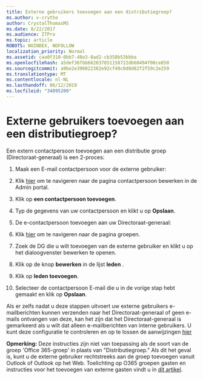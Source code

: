 ```yaml
---
title: Externe gebruikers toevoegen aan een distributiegroep?
ms.author: v-crytho
author: CrystalThomasMS
ms.date: 8/22/2017
ms.audience: ITPro
ms.topic: article
ROBOTS: NOINDEX, NOFOLLOW
localization_priority: Normal
ms.assetid: caa0f310-0bb7-48e3-8ad2-cb358b53bbba
ms.openlocfilehash: a5def36fbb662037851158722db60494f00ce850
ms.sourcegitcommit: a9be2e396022382e92cf40c0d0d82f2f59c2e259
ms.translationtype: MT
ms.contentlocale: nl-NL
ms.lasthandoff: 06/12/2019
ms.locfileid: "34895200"
---
```

# <a name="adding-external-users-to-a-distribution-group"></a>Externe gebruikers toevoegen aan een distributiegroep?

Een extern contactpersoon toevoegen aan een distributie groep (Directoraat-generaal) is een 2-proces:
  
1. Maak een E-mail contactpersoon voor de externe gebruiker:
    
1. Klik [hier](https://admin.microsoft.com/adminportal/home#/Contact) om te navigeren naar de pagina contactpersoon bewerken in de Admin portal. 
    
2. Klik op **een contactpersoon toevoegen**.
    
3. Typ de gegevens van uw contactpersoon en klikt u op **Opslaan**.
    
2. De e-contactpersoon toevoegen aan uw Directoraat-generaal:
    
1. Klik [hier](https://admin.microsoft.com/adminportal/home#/groups) om te navigeren naar de pagina groepen. 
    
2. Zoek de DG die u wilt toevoegen van de externe gebruiker en klikt u op het dialoogvenster bewerken te openen.
    
3. Klik op de knop **bewerken** in de lijst **leden** . 
    
4. Klik op **leden toevoegen**.
    
5. Selecteer de contactpersoon E-mail die u in de vorige stap hebt gemaakt en klik op **Opslaan**.
    
Als er zelfs nadat u deze stappen uitvoert uw externe gebruikers e-mailberichten kunnen verzenden naar het Directoraat-generaal of geen e-mails ontvangen van deze, kan het zijn dat het Directoraat-generaal is gemarkeerd als u wilt dat alleen e-mailberichten van interne gebruikers. U kunt deze configuratie te controleren en op te lossen de aanwijzingen [hier](https://support.office.com/article/Fix-email-delivery-issues-for-error-code-5-7-133-in-Office-365-991abc19-7756-438f-abcb-39f69b80f284.aspx)
  
 **Opmerking:** Deze instructies zijn niet van toepassing als de soort van de groep 'Office 365-groep' in plaats van "Distributiegroep." Als dit het geval is, kunt u de externe gebruiker rechtstreeks aan de groep toevoegen vanuit Outlook of Outlook op het Web. Toelichting op O365 groepen gasten en instructies voor het toevoegen van externe gasten vindt u in [dit artikel](https://support.office.com/article/Guest-access-in-Office-365-Groups-bfc7a840-868f-4fd6-a390-f347bf51aff6.aspx).
  